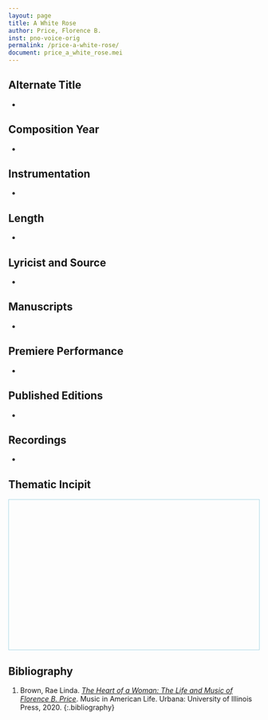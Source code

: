 ```yaml
---
layout: page
title: A White Rose
author: Price, Florence B.
inst: pno-voice-orig
permalink: /price-a-white-rose/
document: price_a_white_rose.mei
---
```


## Alternate Title
- 

## Composition Year
- 

## Instrumentation
- 

## Length
- 

## Lyricist and Source
- 

## Manuscripts
- 

## Premiere Performance
- 

## Published Editions
- 

## Recordings
- 

## Thematic Incipit
<div>
  <div id="app" class="panel" style="border: 1px solid lightblue; min-height: 300px;"></div>
</div>

<script type="module">
  import 'https://www.verovio.org/javascript/app/verovio-app.js';

  const options = {
      defaultView: 'responsive', // default is 'responsive', alternative is 'document'
      defaultZoom: 3, // 0-7, default is 4
      enableResponsive: true, // default is true
      enableDocument: true, // default is true
  }

  // Create the app - here with an empty option object
  const app = new Verovio.App(document.getElementById("app"), options);

  // Load a file (MEI or MusicXML)
  fetch("{{site.baseurl}}/assets/mei/{{page.document}}")
      .then(function(response) {
          return response.text();
      })
      .then(function(text) {
          app.loadData(text);
      });

</script>

## Bibliography
1. Brown, Rae Linda. <a href="https://www.worldcat.org/title/1122800180" target="_blank">*The Heart of a Woman: The Life and Music of Florence B. Price*</a>. Music in American Life. Urbana: University of Illinois Press, 2020.
{:.bibliography}